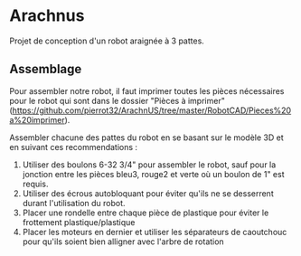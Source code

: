 # Arachnus
Projet de conception d'un robot araignée à 3 pattes.

## Assemblage

Pour assembler notre robot, il faut imprimer toutes les pièces nécessaires pour le robot qui sont dans le dossier "Pièces à imprimer" (https://github.com/pierrot32/ArachnUS/tree/master/RobotCAD/Pieces%20a%20imprimer).

Assembler chacune des pattes du robot en se basant sur le modèle 3D et en suivant ces recommendations :
1. Utiliser des boulons 6-32 3/4" pour assembler le robot, sauf pour la jonction entre les pièces bleu3, rouge2 et verte où un boulon de 1" est requis.
2. Utiliser des écrous autobloquant pour éviter qu'ils ne se desserrent durant l'utilisation du robot.
3. Placer une rondelle entre chaque pièce de plastique pour éviter le frottement plastique/plastique
4. Placer les moteurs en dernier et utiliser les séparateurs de caoutchouc pour qu'ils soient bien alligner avec l'arbre de rotation
